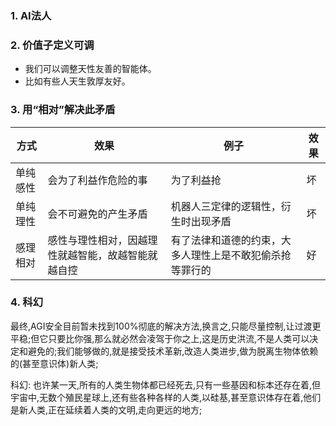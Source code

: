 ### 1. AI法人

### 2. 价值子定义可调
  * 我们可以调整天性友善的智能体。
  * 比如有些人天生敦厚友好。

### 3. 用“相对”解决此矛盾

| 方式 | 效果 | 例子 | 效果 |
| --- | --- | --- | --- |
| 单纯感性 | 会为了利益作危险的事 | 为了利益抢 | 坏 |
| 单纯理性 | 会不可避免的产生矛盾 | 机器人三定律的逻辑性，衍生时出现矛盾 | 坏 |
| 感理相对 | 感性与理性相对，因越理性就越智能，故越智能就越自控 | 有了法律和道德的约束，大多人理性上是不敢犯偷杀抢等罪行的 | 好 |

### 4. 科幻

最终,AGI安全目前暂未找到100%彻底的解决方法,换言之,只能尽量控制,让过渡更平稳;但它只要比你强,那么就必然会凌驾于你之上,这是历史洪流,不是人类可以决定和避免的;我们能够做的,就是接受技术革新,改造人类进步,做为脱离生物体依赖的(甚至意识体)新人类;

科幻: 也许某一天,所有的人类生物体都已经死去,只有一些基因和标本还存在着,但宇宙中,无数个殖民星球上,还有些各种各样的人类,以硅基,甚至意识体存在着,他们是新人类,正在延续着人类的文明,走向更远的地方;
